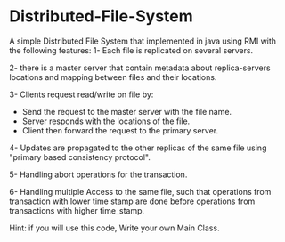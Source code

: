 Distributed-File-System
=======================

A simple Distributed File System that implemented in java using RMI with the following features:
1- Each file is replicated on several servers.

2- there is a master server that contain metadata about replica-servers locations and mapping between files and their locations.

3- Clients request read/write on file by:
  - Send the request to the master server with the file name.
  - Server responds with the locations of the file.
  - Client then forward the request to the primary server.

4- Updates are propagated to the other replicas of the same file using "primary based consistency protocol".

5- Handling abort operations for the transaction.

6- Handling multiple Access to the same file, such that operations from transaction with lower time stamp are done before operations from transactions with higher time_stamp.

Hint: if you will use this code, Write your own Main Class.
